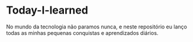# Today-I-learned
No mundo da tecnologia não paramos nunca, e neste repositório eu lanço todas as minhas pequenas conquistas e aprendizados diários.

